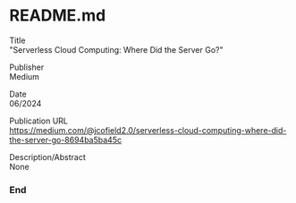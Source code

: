 # README.md  

Title  
"Serverless Cloud Computing: Where Did the Server Go?"  

Publisher  
Medium  

Date  
06/2024  

Publication URL  
https://medium.com/@jcofield2.0/serverless-cloud-computing-where-did-the-server-go-8694ba5ba45c  

Description/Abstract  
None

### End  